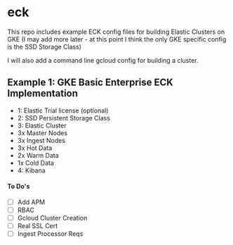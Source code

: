 # eck

This repo includes example ECK config files for building Elastic Clusters on GKE (I may add more later - at this point I think the only GKE specific config is the SSD Storage Class)

I will also add a command line gcloud config for building a cluster.

## Example 1: GKE Basic Enterprise ECK Implementation
 -  1: Elastic Trial license (optional)
  - 2: SSD Persistent Storage Class
  - 3: Elastic Cluster
   - 3x Master Nodes
   - 3x Ingest Nodes
   - 3x Hot Data
   - 2x Warm Data
   - 1x Cold Data
  - 4: Kibana

   
#### To Do's
- [ ] Add APM
- [ ] RBAC
- [ ] Gcloud Cluster Creation
- [ ] Real SSL Cert
- [ ] Ingest Processor Reqs
